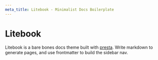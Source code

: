 ```yaml
---
meta_title: Litebook - Minimalist Docs Boilerplate
---
```

# Litebook

Litebook is a bare bones docs theme built with [presta](https://presta.run/).
Write markdown to generate pages, and use frontmatter to build the sidebar nav.
